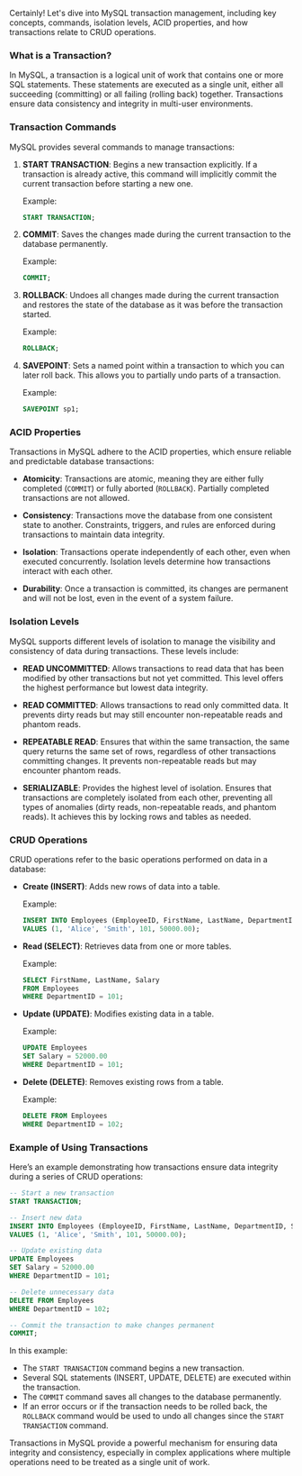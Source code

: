 Certainly! Let's dive into MySQL transaction management, including key concepts, commands, isolation levels, ACID properties, and how transactions relate to CRUD operations.

### What is a Transaction?

In MySQL, a transaction is a logical unit of work that contains one or more SQL statements. These statements are executed as a single unit, either all succeeding (committing) or all failing (rolling back) together. Transactions ensure data consistency and integrity in multi-user environments.

### Transaction Commands

MySQL provides several commands to manage transactions:

1. **START TRANSACTION**: Begins a new transaction explicitly. If a transaction is already active, this command will implicitly commit the current transaction before starting a new one.

   Example:
   ```sql
   START TRANSACTION;
   ```

2. **COMMIT**: Saves the changes made during the current transaction to the database permanently.

   Example:
   ```sql
   COMMIT;
   ```

3. **ROLLBACK**: Undoes all changes made during the current transaction and restores the state of the database as it was before the transaction started.

   Example:
   ```sql
   ROLLBACK;
   ```

4. **SAVEPOINT**: Sets a named point within a transaction to which you can later roll back. This allows you to partially undo parts of a transaction.

   Example:
   ```sql
   SAVEPOINT sp1;
   ```

### ACID Properties

Transactions in MySQL adhere to the ACID properties, which ensure reliable and predictable database transactions:

- **Atomicity**: Transactions are atomic, meaning they are either fully completed (`COMMIT`) or fully aborted (`ROLLBACK`). Partially completed transactions are not allowed.
  
- **Consistency**: Transactions move the database from one consistent state to another. Constraints, triggers, and rules are enforced during transactions to maintain data integrity.
  
- **Isolation**: Transactions operate independently of each other, even when executed concurrently. Isolation levels determine how transactions interact with each other.
  
- **Durability**: Once a transaction is committed, its changes are permanent and will not be lost, even in the event of a system failure.

### Isolation Levels

MySQL supports different levels of isolation to manage the visibility and consistency of data during transactions. These levels include:

- **READ UNCOMMITTED**: Allows transactions to read data that has been modified by other transactions but not yet committed. This level offers the highest performance but lowest data integrity.
  
- **READ COMMITTED**: Allows transactions to read only committed data. It prevents dirty reads but may still encounter non-repeatable reads and phantom reads.
  
- **REPEATABLE READ**: Ensures that within the same transaction, the same query returns the same set of rows, regardless of other transactions committing changes. It prevents non-repeatable reads but may encounter phantom reads.
  
- **SERIALIZABLE**: Provides the highest level of isolation. Ensures that transactions are completely isolated from each other, preventing all types of anomalies (dirty reads, non-repeatable reads, and phantom reads). It achieves this by locking rows and tables as needed.

### CRUD Operations

CRUD operations refer to the basic operations performed on data in a database:

- **Create (INSERT)**: Adds new rows of data into a table.
  
  Example:
  ```sql
  INSERT INTO Employees (EmployeeID, FirstName, LastName, DepartmentID, Salary)
  VALUES (1, 'Alice', 'Smith', 101, 50000.00);
  ```

- **Read (SELECT)**: Retrieves data from one or more tables.
  
  Example:
  ```sql
  SELECT FirstName, LastName, Salary
  FROM Employees
  WHERE DepartmentID = 101;
  ```

- **Update (UPDATE)**: Modifies existing data in a table.
  
  Example:
  ```sql
  UPDATE Employees
  SET Salary = 52000.00
  WHERE DepartmentID = 101;
  ```

- **Delete (DELETE)**: Removes existing rows from a table.
  
  Example:
  ```sql
  DELETE FROM Employees
  WHERE DepartmentID = 102;
  ```

### Example of Using Transactions

Here’s an example demonstrating how transactions ensure data integrity during a series of CRUD operations:

```sql
-- Start a new transaction
START TRANSACTION;

-- Insert new data
INSERT INTO Employees (EmployeeID, FirstName, LastName, DepartmentID, Salary)
VALUES (1, 'Alice', 'Smith', 101, 50000.00);

-- Update existing data
UPDATE Employees
SET Salary = 52000.00
WHERE DepartmentID = 101;

-- Delete unnecessary data
DELETE FROM Employees
WHERE DepartmentID = 102;

-- Commit the transaction to make changes permanent
COMMIT;
```

In this example:
- The `START TRANSACTION` command begins a new transaction.
- Several SQL statements (INSERT, UPDATE, DELETE) are executed within the transaction.
- The `COMMIT` command saves all changes to the database permanently.
- If an error occurs or if the transaction needs to be rolled back, the `ROLLBACK` command would be used to undo all changes since the `START TRANSACTION` command.

Transactions in MySQL provide a powerful mechanism for ensuring data integrity and consistency, especially in complex applications where multiple operations need to be treated as a single unit of work.